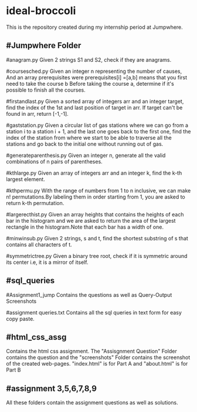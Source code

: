 # ideal-broccoli
This is the repository created during my internship period at Jumpwhere.

#Jumpwhere Folder
------------------
#anagram.py
Given 2 strings S1 and S2, check if they are anagrams.

#coursesched.py
Given an integer n representing the number of causes, And an array prerequisites were prerequisites[i] =[a,b] means that you first need to take the course b Before taking the course a, determine if it's possible to finish all the courses.

#firstandlast.py
Given a sorted array of integers arr and an integer target, find the index of the 1st and last position of target in arr. If target can't be found in arr, return [-1,-1].

#gaststation.py
Given a circular list of gas stations where we can go from a station i to a station i + 1, and the last one goes back to the first one, find the index of the station from where we start to be able to traverse all the stations and go back to the initial one without running out of gas.

#generateparenthesis.py
Given an integer n, generate all the valid combinations of n pairs of parentheses.

#kthlarge.py
Given an array of integers arr and an integer k, find the k-th largest element.

#kthpermu.py
With the range of numbers from 1 to n inclusive, we can make n! permutations.By labeling them in order starting from 1, you are asked to return k-th permutation.

#largerecthist.py
Given an array heights that contains the heights of each bar in the histogram and we are asked to return the area of the largest rectangle in the histogram.Note that each bar has a width of one.

#minwinsub.py
Given 2 strings, s and t, find the shortest substring of s that contains all characters of t.

#symmetrictree.py
Given a binary tree root, check if it is symmetric around its center i.e, it is a mirror of itself.


#sql_queries
-----------------
#Assignment1_jump
Contains the questions as well as Query-Output Screenshots

#assignment queries.txt
Contains all the sql queries in text form for easy copy paste.



#html_css_assg
-------------------------
Contains the html css assignment. The "Assisgnment Question" Folder contains the question and the "screenshots" Folder contains the screenshot of the created web-pages. "index.html" is for Part A and "about.html" is for Part B


#assignment 3,5,6,7,8,9
-------------------------
All these folders contain the assignment questions as well as solutions.
